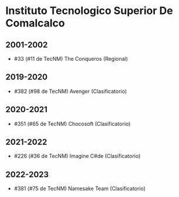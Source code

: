 # Instituto Tecnologico Superior De Comalcalco

## 2001-2002

- #33 (#11 de TecNM) The Conqueros (Regional)

## 2019-2020

- #382 (#98 de TecNM) Avenger (Clasificatorio)

## 2020-2021

- #351 (#65 de TecNM) Chocosoft (Clasificatorio)

## 2021-2022

- #226 (#36 de TecNM) Imagine C#de (Clasificatorio)

## 2022-2023

- #381 (#75 de TecNM) Namesake Team (Clasificatorio)


